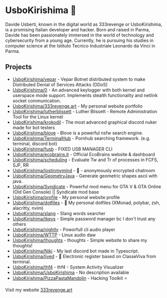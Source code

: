 # UsboKirishima 🍇

Davide Usberti, known in the digital world as 333revenge or UsboKirishima, is a promising Italian developer and hacker. Born and raised in Parma, Davide has been passionately immersed in the world of technology and cybersecurity from a young age. Currently, he is pursuing his studies in computer science at the Istituto Tecnico Industriale Leonardo da Vinci in Parma.

## Projects
- [UsboKirishima/vepar](https://github.com/UsboKirishima/vepar) - Vepar Botnet distributed system to make Distributed Denial of Services Attacks (DDoS)
- [UsboKirishima/0](https://github.com/UsboKirishima/0) - An advanced keylogger with both kernel and userspace mode support. Implements stealth functionality and netlink socket communication.
- [UsboKirishima/333revenge.art](https://github.com/UsboKirishima/333revenge.art) - My personal website portfolio
- [UsboKirishima/lutherblissett](https://github.com/UsboKirishima/lutherblissett) - Luther Blissett - Remote Administration Tool for the Linux kernel
- [UsboKirishima/krokodil](https://github.com/UsboKirishima/krokodil) - The most advanced graphical discord nuker made for bot testers
- [UsboKirishima/blove](https://github.com/UsboKirishima/blove) - Blove is a powerful nsfw search engine.
- [UsboKirishima/TerminalHub](https://github.com/UsboKirishima/TerminalHub) - Pornhub searching framework. (e.g. terminal, discord bot)
- [UsboKirishima/fusb](https://github.com/UsboKirishima/fusb) - FIXED USB MANAGER CLI
- [UsboKirishima/ecobrains.it](https://github.com/UsboKirishima/ecobrains.it) - Official EcoBrains website & dashboard
- [UsboKirishima/scheduling](https://github.com/UsboKirishima/scheduling) - Evaluate Tw and Tr of processes in FCFS, SJF, RR
- [UsboKirishima/lostinmymind](https://github.com/UsboKirishima/lostinmymind) - 🌃 - anonymously encrypted chatroom
- [UsboKirishima/GeometryJava](https://github.com/UsboKirishima/GeometryJava) - Generate geometric shapes ascii with java.
- [UsboKirishima/Syndicate](https://github.com/UsboKirishima/Syndicate) - Powerful mod menu for GTA V & GTA Online (Old Gen Console) || Syndicate mod base
- [UsboKirishima/profile](https://github.com/UsboKirishima/profile) - My personal website profile
- [UsboKirishima/dotfiles](https://github.com/UsboKirishima/dotfiles) - 📂 My personal dotfiles (XMonad, polybar, zsh, alacritty, nvim)
- [UsboKirishima/slang](https://github.com/UsboKirishima/slang) - Slang words searcher
- [UsboKirishima/tkeys](https://github.com/UsboKirishima/tkeys) - Simple password manager bc I don't trust any others
- [UsboKirishima/nightly](https://github.com/UsboKirishima/nightly) - Poworfull cli audio player
- [UsboKirishima/WTTP](https://github.com/UsboKirishima/WTTP) - Linux audio daw
- [UsboKirishima/thoughts](https://github.com/UsboKirishima/thoughts) - thoughts - Simple website to share my thoughts!
- [UsboKirishima/Niki](https://github.com/UsboKirishima/Niki) - My last discord bot made in Typescript.
- [UsboKirishima/lived](https://github.com/UsboKirishima/lived) - :book: Electronic register based on ClasseViva from terminal.
- [UsboKirishima/thf4](https://github.com/UsboKirishima/thf4) - thf4 - System Activity Visualizer
- [UsboKirishima/UsboKirishima](https://github.com/UsboKirishima/UsboKirishima) - No description available
- [UsboKirishima/PizzaPastaMandolin](https://github.com/UsboKirishima/PizzaPastaMandolin) - Hacking Toolkit :star:


Visit my website [333revenge.art](https://333revenge.art)<br/>
